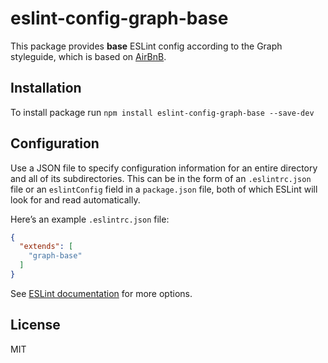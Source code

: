 # eslint-config-graph-base

This package provides **base** ESLint config according to the Graph styleguide, which is based on [AirBnB](https://github.com/airbnb/javascript).

## Installation

To install package run `npm install eslint-config-graph-base --save-dev`

## Configuration

Use a JSON file to specify configuration information for an entire directory and all of its subdirectories.
This can be in the form of an `.eslintrc.json` file or an `eslintConfig` field in a `package.json` file,
both of which ESLint will look for and read automatically.

Here’s an example `.eslintrc.json` file:

```json
{
  "extends": [
    "graph-base"
  ]
}
```

See [ESLint documentation](http://eslint.org/docs/user-guide/configuring) for more options.

## License

MIT
